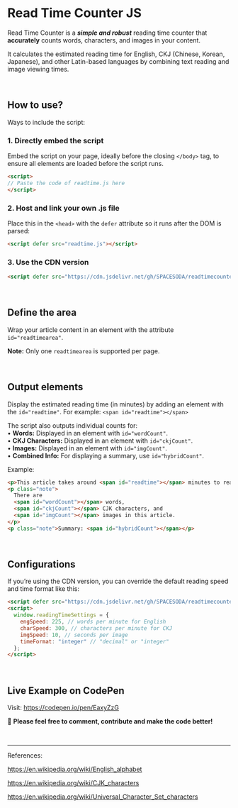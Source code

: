 # Read Time Counter JS

Read Time Counter is a ***simple and robust*** reading time counter that **accurately** counts words, characters, and images in your content.

It calculates the estimated reading time for English, CKJ (Chinese, Korean, Japanese), and other Latin-based languages by combining text reading and image viewing times.  

&nbsp;

## How to use?

Ways to include the script:

### 1. Directly embed the script

Embed the script on your page, ideally before the closing `</body>` tag, to ensure all elements are loaded before the script runs.

```html
<script>
// Paste the code of readtime.js here
</script>
```

### 2. Host and link your own .js file

Place this in the `<head>` with the `defer` attribute so it runs after the DOM is parsed:

```html
<script defer src="readtime.js"></script>
```

### 3. Use the CDN version

```html
<script defer src="https://cdn.jsdelivr.net/gh/SPACESODA/readtimecounter@3.2.7/readtime.min.js"></script>
```

&nbsp;

## Define the area

Wrap your article content in an element with the attribute `id="readtimearea"`.

**Note:** Only one `readtimearea` is supported per page.

&nbsp;

## Output elements

Display the estimated reading time (in minutes) by adding an element with the `id="readtime"`. For example: `<span id="readtime"></span>`

The script also outputs individual counts for:  
•	**Words:** Displayed in an element with `id="wordCount"`.  
•	**CKJ Characters:** Displayed in an element with `id="ckjCount"`.  
•	**Images:** Displayed in an element with `id="imgCount"`.  
•	**Combined Info:** For displaying a summary, use `id="hybridCount"`.

Example:

```html
<p>This article takes around <span id="readtime"></span> minutes to read.</p>
<p class="note">
  There are
  <span id="wordCount"></span> words,
  <span id="ckjCount"></span> CJK characters, and
  <span id="imgCount"></span> images in this article.
</p>
<p class="note">Summary: <span id="hybridCount"></span></p>
```

&nbsp;

## Configurations

If you’re using the CDN version, you can override the default reading speed and time format like this:

```html
<script defer src="https://cdn.jsdelivr.net/gh/SPACESODA/readtimecounter@3.2.7/readtime.min.js"></script>
<script>
  window.readingTimeSettings = {
    engSpeed: 225, // words per minute for English
    charSpeed: 300, // characters per minute for CKJ
    imgSpeed: 10, // seconds per image
    timeFormat: "integer" // "decimal" or "integer"
  };
</script>
```

&nbsp;

## Live Example on CodePen

Visit: https://codepen.io/pen/EaxyZzG

📣 **Please feel free to comment, contribute and make the code better!**

&nbsp;

---

References:

https://en.wikipedia.org/wiki/English_alphabet

https://en.wikipedia.org/wiki/CJK_characters

https://en.wikipedia.org/wiki/Universal_Character_Set_characters

&nbsp;
